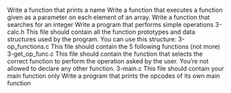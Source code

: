 Write a function that prints a name
Write a function that executes a function given as a parameter on each element of an array.
Write a function that searches for an integer
Write a program that performs simple operations
3-calc.h This file should contain all the function prototypes and data structures used by the program. You can use this structure:
3-op_functions.c This file should contain the 5 following functions (not more)
3-get_op_func.c This file should contain the function that selects the correct function to perform the operation asked by the user. You’re not allowed to declare any other function.
3-main.c This file should contain your main function only
Write a program that prints the opcodes of its own main function
